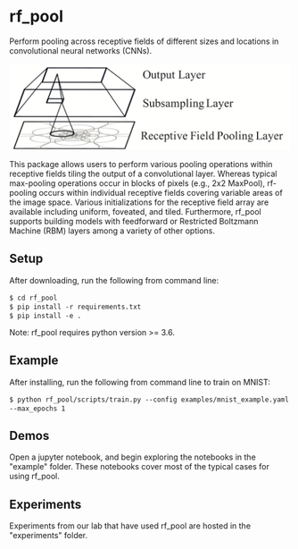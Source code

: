 # rf_pool
Perform pooling across receptive fields of different sizes and locations in
convolutional neural networks (CNNs).

![rf_pool](docs/rf_pooling.png)

This package allows users to perform various pooling operations within receptive
fields tiling the output of a convolutional layer. Whereas typical max-pooling
operations occur in blocks of pixels (e.g., 2x2 MaxPool), rf-pooling occurs
within individual receptive fields covering variable areas of the image space.
Various initializations for the receptive field array are available including
uniform, foveated, and tiled. Furthermore, rf_pool supports building models
with feedforward or Restricted Boltzmann Machine (RBM) layers among a variety
of other options.

## Setup
After downloading, run the following from command line:

    $ cd rf_pool
    $ pip install -r requirements.txt
    $ pip install -e .

Note: rf_pool requires python version >= 3.6.

## Example
After installing, run the following from command line to train on MNIST:

    $ python rf_pool/scripts/train.py --config examples/mnist_example.yaml --max_epochs 1

## Demos
Open a jupyter notebook, and begin exploring the notebooks in the "example" folder.
These notebooks cover most of the typical cases for using rf_pool.

## Experiments
Experiments from our lab that have used rf_pool are hosted in the "experiments" folder.
